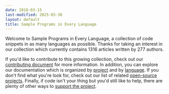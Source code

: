 ```yaml
---
date: 2018-03-15
last-modified: 2025-03-30
layout: default
title: Sample Programs in Every Language
---
```


Welcome to Sample Programs in Every Language, a collection of code snippets in as many languages as possible. Thanks for taking an interest in our collection which currently contains 1316 articles written by 277 authors.

If you'd like to contribute to this growing collection, check out our [contributing document](https://github.com/TheRenegadeCoder/sample-programs/blob/master/.github/CONTRIBUTING.md) for more information. In addition, you can explore our documentation which is organized by [project](/projects) and by [language](/languages). If you don't find what you're look for, check out our list of related [open-source projects](/related). Finally, if code isn't your thing but you'd still like to help, there are plenty of other ways to [support the project](https://therenegadecoder.com/updates/5-ways-you-can-support-the-renegade-coder/).